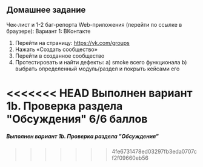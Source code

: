 ## Домашнее задание

Чек-лист и 1-2 баг-репорта
Web-приложения (перейти по ссылке в браузере):
Вариант 1: ВКонтакте
1. Перейти на страницу: https://vk.com/groups
2. Нажать «Создать сообщество»
3. Перейти в созданное сообщество
4. Протестировать и найти дефекты:
a) smoke всего функционала
b) выбрать определенный модуль/раздел и
покрыть кейсами его

<<<<<<< HEAD
Выполнен вариант 1b. Проверка раздела "Обсуждения"
6/6 баллов
=======
##### Выполнен вариант 1b. Проверка раздела "Обсуждения"
>>>>>>> 4fe6731478ed03297fb3eda0707cf2f09660eb56
